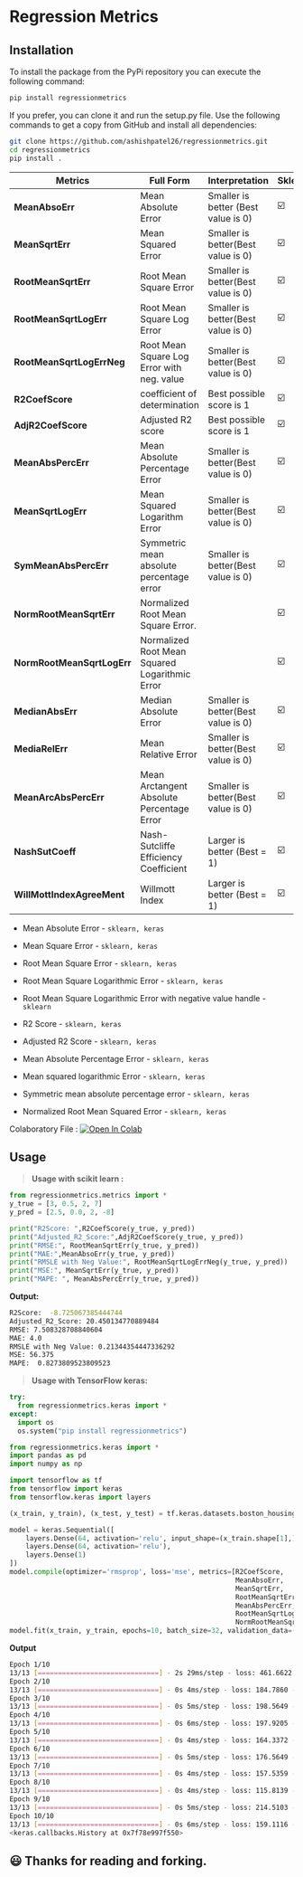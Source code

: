 # Regression Metrics

## Installation

To install the package from the PyPi repository you can execute the following
command:
```bash
pip install regressionmetrics
```
If you prefer, you can clone it and run the setup.py file. Use the following commands to get a copy from GitHub and install all dependencies:
```bash
git clone https://github.com/ashishpatel26/regressionmetrics.git
cd regressionmetrics
pip install .
```

| Metrics                     | Full Form                                      | Interpretation                      | Sklearn | Keras |
| --------------------------- | ---------------------------------------------- | ----------------------------------- | ------- | ----- |
| **MeanAbsoErr**                     | Mean Absolute Error                            | Smaller is better (Best value is 0) | ☑️       | ☑️     |
| **MeanSqrtErr**                     | Mean Squared Error                             | Smaller is better(Best value is 0)  | ☑️       | ☑️     |
| **RootMeanSqrtErr**                    | Root Mean Square Error                         | Smaller is better(Best value is 0)  | ☑️       | ☑️     |
| **RootMeanSqrtLogErr**                   | Root Mean Square Log Error                     | Smaller is better(Best value is 0)  | ☑️       | ☑️     |
| **RootMeanSqrtLogErrNeg**       | Root Mean Square Log Error with neg. value     | Smaller is better(Best value is 0)  | ☑️       |       |
| **R2CoefScore**                | coefficient of determination                   | Best possible score is 1            | ☑️       | ☑️     |
| **AdjR2CoefScore**       | Adjusted R2 score                              | Best possible score is 1            | ☑️       | ☑️     |
| **MeanAbsPercErr**                    | Mean Absolute Percentage Error                 | Smaller is better(Best value is 0)  | ☑️       | ☑️     |
| **MeanSqrtLogErr**                    | Mean Squared Logarithm Error                   | Smaller is better(Best value is 0)  | ☑️       | ☑️     |
| **SymMeanAbsPercErr**                   | Symmetric mean absolute percentage error       | Smaller is better(Best value is 0)  | ☑️       |       |
| **NormRootMeanSqrtErr**                   | Normalized Root Mean Square Error.             |                                     | ☑️       | ☑️     |
| **NormRootMeanSqrtLogErr**                  | Normalized Root Mean Squared Logarithmic Error |                                     | ☑️       |       |
| **MedianAbsErr**                | Median Absolute Error                          | Smaller is better(Best value is 0)  | ☑️       |       |
| **MediaRelErr**                     | Mean Relative Error                            | Smaller is better(Best value is 0)  | ☑️       |       |
| **MeanArcAbsPercErr**                   | Mean Arctangent Absolute Percentage Error      | Smaller is better(Best value is 0)  | ☑️       |       |
| **NashSutCoeff**                     | Nash-Sutcliffe Efficiency Coefficient          | Larger is better (Best = 1)         | ☑️       |       |
| **WillMottIndexAgreeMent** | Willmott Index                                 | Larger is better (Best = 1)         | ☑️       |       |

* Mean Absolute Error - `sklearn, keras`

* Mean Square Error - `sklearn, keras`
* Root Mean Square Error - `sklearn, keras`
* Root Mean Square Logarithmic Error - `sklearn, keras`
* Root Mean Square Logarithmic Error with negative value handle - `sklearn`
* R2 Score - `sklearn, keras`
* Adjusted R2 Score - `sklearn, keras`
* Mean Absolute Percentage Error - `sklearn, keras`
* Mean squared logarithmic Error - `sklearn, keras`
* Symmetric mean absolute percentage error - `sklearn, keras`
* Normalized Root Mean Squared Error - `sklearn, keras`

Colaboratory File :  [![Open In Colab](https://camo.githubusercontent.com/84f0493939e0c4de4e6dbe113251b4bfb5353e57134ffd9fcab6b8714514d4d1/68747470733a2f2f636f6c61622e72657365617263682e676f6f676c652e636f6d2f6173736574732f636f6c61622d62616467652e737667)](https://colab.research.google.com/github/ashishpatel26/regressionmetrics/blob/main/RegressionMetricsDemo.ipynb)

## Usage

> **Usage with scikit learn :**

```python
from regressionmetrics.metrics import *
y_true = [3, 0.5, 2, 7]
y_pred = [2.5, 0.0, 2, -8]

print("R2Score: ",R2CoefScore(y_true, y_pred))
print("Adjusted_R2_Score:",AdjR2CoefScore(y_true, y_pred))
print("RMSE:", RootMeanSqrtErr(y_true, y_pred))
print("MAE:",MeanAbsoErr(y_true, y_pred))
print("RMSLE with Neg Value:", RootMeanSqrtLogErrNeg(y_true, y_pred))
print("MSE:", MeanSqrtErr(y_true, y_pred))
print("MAPE: ", MeanAbsPercErr(y_true, y_pred))
```
**Output:**

```bash
R2Score:  -8.725067385444744
Adjusted_R2_Score: 20.450134770889484
RMSE: 7.508328708840604
MAE: 4.0
RMSLE with Neg Value: 0.21344354447336292
MSE: 56.375
MAPE:  0.8273809523809523
```

> **Usage with TensorFlow keras:**

```python
try:
  from regressionmetrics.keras import *
except:
  import os
  os.system("pip install regressionmetrics")

from regressionmetrics.keras import *
import pandas as pd
import numpy as np

import tensorflow as tf
from tensorflow import keras
from tensorflow.keras import layers

(x_train, y_train), (x_test, y_test) = tf.keras.datasets.boston_housing.load_data(path="boston_housing.npz", test_split=0.2, seed=113)

model = keras.Sequential([
    layers.Dense(64, activation='relu', input_shape=(x_train.shape[1],)),
    layers.Dense(64, activation='relu'),
    layers.Dense(1)
])
model.compile(optimizer='rmsprop', loss='mse', metrics=[R2CoefScore, 
                                                        MeanAbsoErr, 
                                                        MeanSqrtErr, 
                                                        RootMeanSqrtErr, 
                                                        MeanAbsPercErr, 
                                                        RootMeanSqrtLogErr, 
                                                        NormRootMeanSqrtErr])
model.fit(x_train, y_train, epochs=10, batch_size=32, validation_data=(x_test, y_test))
```
**Output**

```bash
Epoch 1/10
13/13 [==============================] - 2s 29ms/step - loss: 461.6622 - R2CoefScore: 0.9004 - MeanAbsoErr: 14.6653 - MeanSqrtErr: 461.6622 - RootMeanSqrtErr: 14.6653 - MeanAbsPercErr: 75.2677 - RootMeanSqrtLogErr: 0.7278 - NormRootMeanSqrtErr: 0.7527 - val_loss: 300.4463 - val_R2CoefScore: 0.8947 - val_MeanAbsoErr: 15.4050 - val_MeanSqrtErr: 300.4463 - val_RootMeanSqrtErr: 15.4050 - val_MeanAbsPercErr: 69.2703 - val_RootMeanSqrtLogErr: 1.2662 - val_NormRootMeanSqrtErr: 0.6927
Epoch 2/10
13/13 [==============================] - 0s 4ms/step - loss: 184.7860 - R2CoefScore: 0.9527 - MeanAbsoErr: 10.9894 - MeanSqrtErr: 184.7860 - RootMeanSqrtErr: 10.9894 - MeanAbsPercErr: 56.5819 - RootMeanSqrtLogErr: 0.5995 - NormRootMeanSqrtErr: 0.5658 - val_loss: 305.9124 - val_R2CoefScore: 0.8910 - val_MeanAbsoErr: 15.4291 - val_MeanSqrtErr: 305.9124 - val_RootMeanSqrtErr: 15.4291 - val_MeanAbsPercErr: 71.9620 - val_RootMeanSqrtLogErr: 1.3943 - val_NormRootMeanSqrtErr: 0.7196
Epoch 3/10
13/13 [==============================] - 0s 5ms/step - loss: 198.5649 - R2CoefScore: 0.9507 - MeanAbsoErr: 12.0198 - MeanSqrtErr: 198.5649 - RootMeanSqrtErr: 12.0198 - MeanAbsPercErr: 62.6733 - RootMeanSqrtLogErr: 0.6901 - NormRootMeanSqrtErr: 0.6267 - val_loss: 80.2263 - val_R2CoefScore: 0.9807 - val_MeanAbsoErr: 7.0446 - val_MeanSqrtErr: 80.2263 - val_RootMeanSqrtErr: 7.0446 - val_MeanAbsPercErr: 43.2890 - val_RootMeanSqrtLogErr: 0.3114 - val_NormRootMeanSqrtErr: 0.4329
Epoch 4/10
13/13 [==============================] - 0s 6ms/step - loss: 197.9205 - R2CoefScore: 0.9613 - MeanAbsoErr: 10.8593 - MeanSqrtErr: 197.9205 - RootMeanSqrtErr: 10.8593 - MeanAbsPercErr: 56.8981 - RootMeanSqrtLogErr: 0.5830 - NormRootMeanSqrtErr: 0.5690 - val_loss: 139.6424 - val_R2CoefScore: 0.9512 - val_MeanAbsoErr: 9.2244 - val_MeanSqrtErr: 139.6424 - val_RootMeanSqrtErr: 9.2244 - val_MeanAbsPercErr: 38.9547 - val_RootMeanSqrtLogErr: 0.5582 - val_NormRootMeanSqrtErr: 0.3895
Epoch 5/10
13/13 [==============================] - 0s 4ms/step - loss: 164.3372 - R2CoefScore: 0.9641 - MeanAbsoErr: 10.6009 - MeanSqrtErr: 164.3372 - RootMeanSqrtErr: 10.6009 - MeanAbsPercErr: 55.5600 - RootMeanSqrtLogErr: 0.5740 - NormRootMeanSqrtErr: 0.5556 - val_loss: 142.1380 - val_R2CoefScore: 0.9564 - val_MeanAbsoErr: 10.7172 - val_MeanSqrtErr: 142.1380 - val_RootMeanSqrtErr: 10.7172 - val_MeanAbsPercErr: 63.0724 - val_RootMeanSqrtLogErr: 0.4243 - val_NormRootMeanSqrtErr: 0.6307
Epoch 6/10
13/13 [==============================] - 0s 5ms/step - loss: 176.5649 - R2CoefScore: 0.9584 - MeanAbsoErr: 11.0135 - MeanSqrtErr: 176.5649 - RootMeanSqrtErr: 11.0135 - MeanAbsPercErr: 56.6267 - RootMeanSqrtLogErr: 0.5719 - NormRootMeanSqrtErr: 0.5663 - val_loss: 217.2575 - val_R2CoefScore: 0.9235 - val_MeanAbsoErr: 12.4566 - val_MeanSqrtErr: 217.2575 - val_RootMeanSqrtErr: 12.4566 - val_MeanAbsPercErr: 55.4557 - val_RootMeanSqrtLogErr: 0.9559 - val_NormRootMeanSqrtErr: 0.5546
Epoch 7/10
13/13 [==============================] - 0s 4ms/step - loss: 157.5359 - R2CoefScore: 0.9567 - MeanAbsoErr: 9.5872 - MeanSqrtErr: 157.5359 - RootMeanSqrtErr: 9.5872 - MeanAbsPercErr: 50.5483 - RootMeanSqrtLogErr: 0.5250 - NormRootMeanSqrtErr: 0.5055 - val_loss: 411.2795 - val_R2CoefScore: 0.8542 - val_MeanAbsoErr: 18.6303 - val_MeanSqrtErr: 411.2795 - val_RootMeanSqrtErr: 18.6303 - val_MeanAbsPercErr: 85.9467 - val_RootMeanSqrtLogErr: 1.6382 - val_NormRootMeanSqrtErr: 0.8595
Epoch 8/10
13/13 [==============================] - 0s 4ms/step - loss: 115.8139 - R2CoefScore: 0.9795 - MeanAbsoErr: 7.9076 - MeanSqrtErr: 115.8139 - RootMeanSqrtErr: 7.9076 - MeanAbsPercErr: 39.5189 - RootMeanSqrtLogErr: 0.3936 - NormRootMeanSqrtErr: 0.3952 - val_loss: 72.1911 - val_R2CoefScore: 0.9813 - val_MeanAbsoErr: 6.7830 - val_MeanSqrtErr: 72.1911 - val_RootMeanSqrtErr: 6.7830 - val_MeanAbsPercErr: 40.6487 - val_RootMeanSqrtLogErr: 0.2993 - val_NormRootMeanSqrtErr: 0.4065
Epoch 9/10
13/13 [==============================] - 0s 5ms/step - loss: 214.5103 - R2CoefScore: 0.9397 - MeanAbsoErr: 10.9144 - MeanSqrtErr: 214.5103 - RootMeanSqrtErr: 10.9144 - MeanAbsPercErr: 56.2217 - RootMeanSqrtLogErr: 0.5520 - NormRootMeanSqrtErr: 0.5622 - val_loss: 87.2555 - val_R2CoefScore: 0.9733 - val_MeanAbsoErr: 6.8626 - val_MeanSqrtErr: 87.2555 - val_RootMeanSqrtErr: 6.8626 - val_MeanAbsPercErr: 28.4989 - val_RootMeanSqrtLogErr: 0.3236 - val_NormRootMeanSqrtErr: 0.2850
Epoch 10/10
13/13 [==============================] - 0s 6ms/step - loss: 159.1116 - R2CoefScore: 0.9662 - MeanAbsoErr: 9.1501 - MeanSqrtErr: 159.1116 - RootMeanSqrtErr: 9.1501 - MeanAbsPercErr: 46.7719 - RootMeanSqrtLogErr: 0.5018 - NormRootMeanSqrtErr: 0.4677 - val_loss: 69.8977 - val_R2CoefScore: 0.9841 - val_MeanAbsoErr: 6.0780 - val_MeanSqrtErr: 69.8977 - val_RootMeanSqrtErr: 6.0780 - val_MeanAbsPercErr: 32.4612 - val_RootMeanSqrtLogErr: 0.2741 - val_NormRootMeanSqrtErr: 0.3246
<keras.callbacks.History at 0x7f78e997f550>
```

:smiley: Thanks for reading and forking.
---
